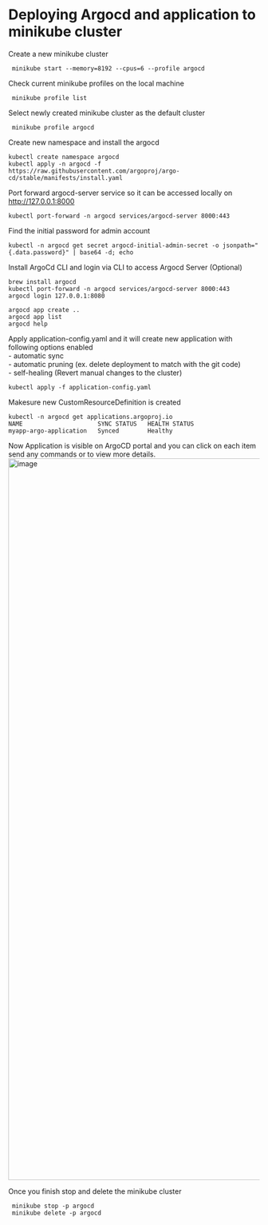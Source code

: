 # Deploying Argocd and application to minikube cluster

Create a new minikube cluster
```
 minikube start --memory=8192 --cpus=6 --profile argocd
 ```

Check current minikube profiles on the local machine
```shell
 minikube profile list
 ```
Select newly created minikube cluster as the default cluster
```
 minikube profile argocd
```
Create new namespace and install the argocd
```
kubectl create namespace argocd
kubectl apply -n argocd -f https://raw.githubusercontent.com/argoproj/argo-cd/stable/manifests/install.yaml
```
Port forward argocd-server service so it can be accessed locally on http://127.0.0.1:8000
```
kubectl port-forward -n argocd services/argocd-server 8000:443
```
Find the initial password for admin account
```
kubectl -n argocd get secret argocd-initial-admin-secret -o jsonpath="{.data.password}" | base64 -d; echo
```

Install ArgoCd CLI and login via CLI to access Argocd Server (Optional)
```
brew install argocd
kubectl port-forward -n argocd services/argocd-server 8000:443
argocd login 127.0.0.1:8080

argocd app create ..
argocd app list
argocd help
```

Apply application-config.yaml and it will create new application with following options enabled
<br>
    - automatic sync
<br>
    - automatic pruning (ex. delete deployment to match with the git code)
<br>
    - self-healing (Revert manual changes to the cluster)

``` 
kubectl apply -f application-config.yaml
```
Makesure new CustomResourceDefinition is created
```
kubectl -n argocd get applications.argoproj.io 
NAME                     SYNC STATUS   HEALTH STATUS
myapp-argo-application   Synced        Healthy
```
Now Application is visible on ArgoCD portal and you can click on each item send any commands or to view more details.
<img width="1444" alt="image" src="https://user-images.githubusercontent.com/85973309/210125491-9652a2f6-9e06-4d60-a9f7-a7e11f1dde9f.png">


Once you finish stop and delete the minikube cluster
```
 minikube stop -p argocd
 minikube delete -p argocd
 ```
